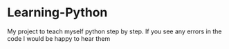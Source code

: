 # Learning-Python
My project to teach myself python step by step. If you see any errors in the code I would be happy to hear them
